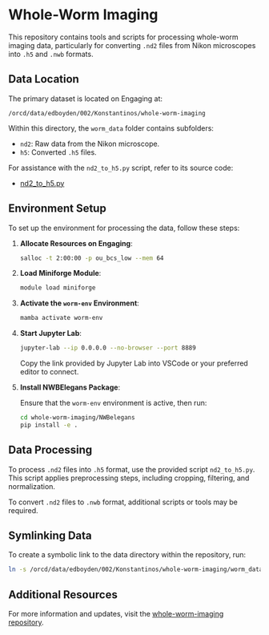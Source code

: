 # Whole-Worm Imaging

This repository contains tools and scripts for processing whole-worm imaging data, particularly for converting `.nd2` files from Nikon microscopes into `.h5` and `.nwb` formats.

## Data Location

The primary dataset is located on Engaging at:

```
/orcd/data/edboyden/002/Konstantinos/whole-worm-imaging
```

Within this directory, the `worm_data` folder contains subfolders:

- `nd2`: Raw data from the Nikon microscope.
- `h5`: Converted `.h5` files.

For assistance with the `nd2_to_h5.py` script, refer to its source code:

- [nd2_to_h5.py](https://github.com/kirjner/whole-worm-imaging/blob/main/nd2_to_h5.py)


## Environment Setup

To set up the environment for processing the data, follow these steps:

1. **Allocate Resources on Engaging**:

   ```bash
   salloc -t 2:00:00 -p ou_bcs_low --mem 64
   ```

2. **Load Miniforge Module**:

   ```bash
   module load miniforge
   ```

3. **Activate the `worm-env` Environment**:

   ```bash
   mamba activate worm-env
   ```

4. **Start Jupyter Lab**:

   ```bash
   jupyter-lab --ip 0.0.0.0 --no-browser --port 8889
   ```

   Copy the link provided by Jupyter Lab into VSCode or your preferred editor to connect.

5. **Install NWBElegans Package**:

   Ensure that the `worm-env` environment is active, then run:

   ```bash
   cd whole-worm-imaging/NWBelegans
   pip install -e .
   ```

## Data Processing

To process `.nd2` files into `.h5` format, use the provided script `nd2_to_h5.py`. This script applies preprocessing steps, including cropping, filtering, and normalization.

To convert `.nd2` files to `.nwb` format, additional scripts or tools may be required.

## Symlinking Data

To create a symbolic link to the data directory within the repository, run:

```bash
ln -s /orcd/data/edboyden/002/Konstantinos/whole-worm-imaging/worm_data ~/whole-worm-imaging/data
```

## Additional Resources

For more information and updates, visit the [whole-worm-imaging repository](https://github.com/kirjner/whole-worm-imaging).


